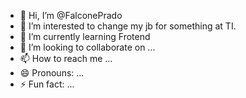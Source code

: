 - 👋 Hi, I’m @FalconePrado
- 👀 I’m interested to change my jb for something at TI.
- 🌱 I’m currently learning Frotend
- 💞️ I’m looking to collaborate on ...
- 📫 How to reach me ...
- 😄 Pronouns: ...
- ⚡ Fun fact: ...

<!---
FalconePrado/FalconePrado is a ✨ special ✨ repository because its `README.md` (this file) appears on your GitHub profile.
You can click the Preview link to take a look at your changes.
--->

